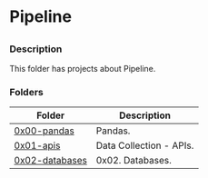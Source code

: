 # Pipeline

##

### Description

This folder has projects about Pipeline.

### Folders

| Folder | Description |
| ------ | ------ |
| [0x00-pandas](0x00-pandas) | Pandas. |
| [0x01-apis](0x01-apis) | Data Collection - APIs. |
| [0x02-databases](0x02-databases) | 0x02. Databases. |
